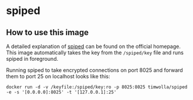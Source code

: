 spiped
======

How to use this image
---------------------

A detailed explanation of [spiped](https://www.tarsnap.com/spiped.html) can be found on the official homepage. This image automatically takes the key from the `/spiped/key` file and runs spiped in foreground.

Running spiped to take encrypted connections on port 8025 and forward them to port 25 on localhost looks like this:

```
docker run -d -v /keyfile:/spiped/key:ro -p 8025:8025 timwolla/spiped -e -s '[0.0.0.0]:8025' -t '[127.0.0.1]:25'
```
